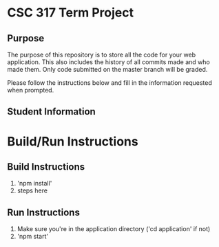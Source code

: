 # CSC 317 Term Project

## Purpose

The purpose of this repository is to store all the code for your web application. This also includes the history of all commits made and who made them. Only code submitted on the master branch will be graded.

Please follow the instructions below and fill in the information requested when prompted.

## Student Information


# Build/Run Instructions

## Build Instructions
1. 'npm install'
2. steps here

## Run Instructions
1. Make sure you're in the application directory ('cd application' if not)
2. 'npm start'
